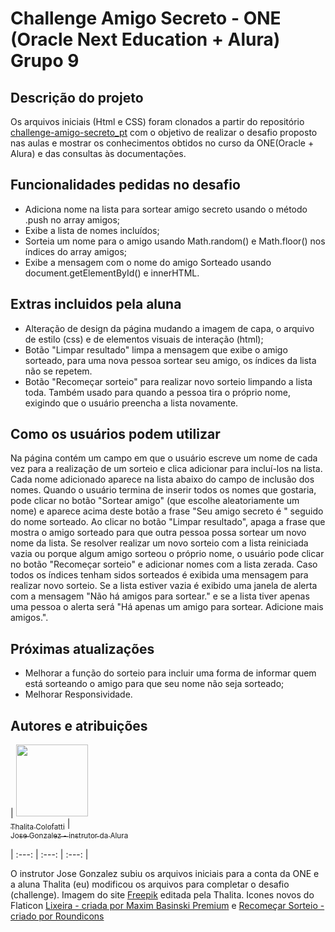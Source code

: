 # Challenge Amigo Secreto - ONE (Oracle Next Education + Alura) Grupo 9

## Descrição do projeto
Os arquivos iniciais (Html e CSS) foram clonados a partir do repositório [challenge-amigo-secreto_pt](https://github.com/Oracle-Next-Education/challenge-amigo-secreto_pt) com o objetivo de realizar o desafio proposto nas aulas e mostrar os conhecimentos obtidos no curso da ONE(Oracle + Alura) e das consultas às documentações. 

## Funcionalidades pedidas no desafio
* Adiciona nome na lista para sortear amigo secreto usando o método .push no array amigos;
* Exibe a lista de nomes incluídos;
* Sorteia um nome para o amigo usando Math.random() e Math.floor() nos índices do array amigos;
* Exibe a mensagem com o nome do amigo Sorteado usando document.getElementById() e innerHTML.

## Extras incluidos pela aluna
* Alteração de design da página mudando a imagem de capa, o arquivo de estilo (css) e de elementos visuais de interação (html);
* Botão "Limpar resultado" limpa a mensagem que exibe o amigo sorteado, para uma nova pessoa sortear seu amigo, os índices da lista não se repetem.
* Botão "Recomeçar sorteio" para realizar novo sorteio limpando a lista toda. Também usado para quando a pessoa tira o próprio nome, exigindo que o usuário preencha a lista novamente.

## Como os usuários podem utilizar
 Na página contém um campo em que o usuário escreve um nome de cada vez para a realização de um sorteio e clica adicionar para incluí-los na lista. Cada nome adicionado aparece na lista abaixo do campo de inclusão dos nomes. Quando o usuário termina de inserir todos os nomes que gostaria, pode clicar no botão "Sortear amigo" (que escolhe aleatoriamente um nome) e aparece acima deste botão a frase "Seu amigo secreto é " seguido do nome sorteado. Ao clicar no botão "Limpar resultado", apaga a frase que mostra o amigo sorteado para que outra pessoa possa sortear um novo nome da lista. Se resolver realizar um novo sorteio com a lista reiniciada vazia ou porque algum amigo sorteou o próprio nome, o usuário pode clicar no botão "Recomeçar sorteio" e adicionar nomes com a lista zerada. Caso todos os índices tenham sidos sorteados é exibida uma mensagem para realizar novo sorteio. Se a lista estiver vazia é exibido uma janela de alerta com a mensagem "Não há amigos para sortear." e se a lista tiver apenas uma pessoa o alerta será "Há apenas um amigo para sortear. Adicione mais amigos.".

## Próximas atualizações 
* Melhorar a função do sorteio para incluir uma forma de informar quem está sorteando o amigo para que seu nome não seja sorteado;
* Melhorar Responsividade.

## Autores e atribuições
| [<img loading="lazy" src="https://avatars.githubusercontent.com/u/62973671?v=4" width=115><br><sub>Thalita Colofatti</sub>](https://github.com/thalitacolofatti) |  [<img loading="lazy" width=115><br><sub>Jose Gonzalez - instrutor da Alura</sub>](https://github.com/joseLatam)

| :---: | :---: | :---: |

O instrutor Jose Gonzalez subiu os arquivos iniciais para a conta da ONE e a aluna Thalita (eu) modificou os arquivos para completar o desafio (challenge). Imagem do site [Freepik](https://www.freepik.com/free-vector/object-carton-box-passed-from-delivers-hands-clients_378122760.htm#fromView=search&page=1&position=1&uuid=b7ca13d9-4371-4979-9b02-09ddde61f2e7&query=hands+box) editada pela Thalita.
Icones novos do Flaticon [Lixeira - criada por Maxim Basinski Premium](https://www.flaticon.com/free-icons/trash-can) e [Recomeçar Sorteio - criado por Roundicons](https://www.flaticon.com/free-icons/refresh) 